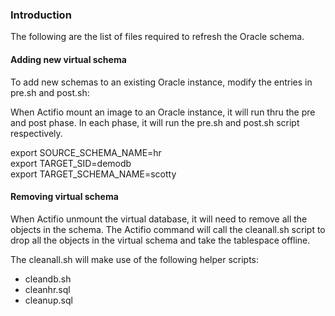 ### Introduction
The following are the list of files required to refresh the Oracle schema.

#### Adding new virtual schema
To add new schemas to an existing Oracle instance, modify the entries in pre.sh and post.sh:

When Actifio mount an image to an Oracle instance, it will run thru the pre and post phase. In each phase, it will run the pre.sh and post.sh script respectively.
   
export SOURCE_SCHEMA_NAME=hr  
export TARGET_SID=demodb  
export TARGET_SCHEMA_NAME=scotty  
   

#### Removing virtual schema

When Actifio unmount the virtual database, it will need to remove all the objects in the schema. The Actifio command will call the cleanall.sh script to drop all the objects in the virtual schema and take the tablespace offline.

The cleanall.sh will make use of the following helper scripts:
- cleandb.sh
- cleanhr.sql
- cleanup.sql


